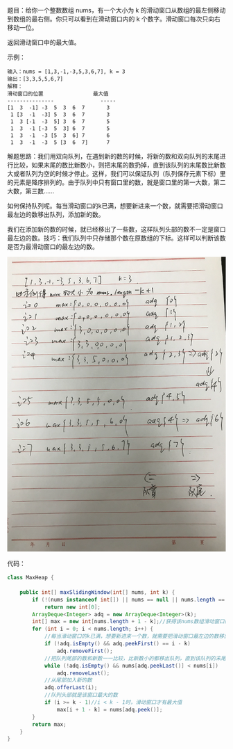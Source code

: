 题目：给你一个整数数组 nums，有一个大小为 k 的滑动窗口从数组的最左侧移动到数组的最右侧。你只可以看到在滑动窗口内的 k 个数字。滑动窗口每次只向右移动一位。

返回滑动窗口中的最大值。

示例：

```shell
输入：nums = [1,3,-1,-3,5,3,6,7], k = 3
输出：[3,3,5,5,6,7]
解释：
滑动窗口的位置                最大值
---------------               -----
[1  3  -1] -3  5  3  6  7       3
 1 [3  -1  -3] 5  3  6  7       3
 1  3 [-1  -3  5] 3  6  7       5
 1  3  -1 [-3  5  3] 6  7       5
 1  3  -1  -3 [5  3  6] 7       6
 1  3  -1  -3  5 [3  6  7]      7
```

解题思路：我们用双向队列，在遇到新的数的时候，将新的数和双向队列的末尾进行比较，如果末尾的数比新数小，则把末尾的数扔掉，直到该队列的末尾数比新数大或者队列为空的时候才停止。这样，我们可以保证队列（队列保存元素下标）里的元素是降序排列的。由于队列中只有窗口里的数，就是窗口里的第一大数，第二大数，第三数…...

如何保持队列呢。每当滑动窗口的k已满，想要新进来一个数，就需要把滑动窗口最左边的数移出队列，添加新的数。

我们在添加新的数的时候，就已经移出了一些数，这样队列头部的数不一定是窗口最左边的数。技巧：我们队列中只存储那个数在原数组的下标。这样可以判断该数是否为最滑动窗口的最左边的数。

![deque](./239/deque.png)

代码：

```java
class MaxHeap {

    public int[] maxSlidingWindow(int[] nums, int k) {
        if (!(nums instanceof int[]) || nums == null || nums.length == 0)//判断传进来的是否为int数组，int数组是否为空，int数组是否没有数据
            return new int[0];
        ArrayDeque<Integer> adq = new ArrayDeque<Integer>(k);
        int[] max = new int[nums.length + 1 - k];//获得该nums数组滑动窗口的个数
        for (int i = 0; i < nums.length; i++) {
            //每当滑动窗口的k已满，想要新进来一个数，就需要把滑动窗口最左边的数移出队列，添加新的数
            if (!adq.isEmpty() && adq.peekFirst() == i - k)
                adq.removeFirst();
            //把队列尾部的数和新数一一比较，比新数小的都移出队列，直到该队列的末尾数比新数大或者队列为空的时候才停止，保证队列是降序的
            while (!adq.isEmpty() && nums[adq.peekLast()] < nums[i])
                adq.removeLast();
            //从尾部加入新的数
            adq.offerLast(i);
            //队列头部就是该窗口最大的数
            if (i >= k - 1)//i < k - 1时，滑动窗口才有最大值
                max[i + 1 - k] = nums[adq.peek()];
        }
        return max;
    }
}
```

